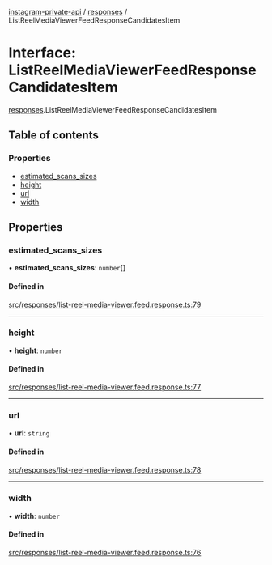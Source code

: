 [instagram-private-api](../../README.md) / [responses](../../modules/responses.md) / ListReelMediaViewerFeedResponseCandidatesItem

# Interface: ListReelMediaViewerFeedResponseCandidatesItem

[responses](../../modules/responses.md).ListReelMediaViewerFeedResponseCandidatesItem

## Table of contents

### Properties

- [estimated\_scans\_sizes](ListReelMediaViewerFeedResponseCandidatesItem.md#estimated_scans_sizes)
- [height](ListReelMediaViewerFeedResponseCandidatesItem.md#height)
- [url](ListReelMediaViewerFeedResponseCandidatesItem.md#url)
- [width](ListReelMediaViewerFeedResponseCandidatesItem.md#width)

## Properties

### estimated\_scans\_sizes

• **estimated\_scans\_sizes**: `number`[]

#### Defined in

[src/responses/list-reel-media-viewer.feed.response.ts:79](https://github.com/Nerixyz/instagram-private-api/blob/b3351b9/src/responses/list-reel-media-viewer.feed.response.ts#L79)

___

### height

• **height**: `number`

#### Defined in

[src/responses/list-reel-media-viewer.feed.response.ts:77](https://github.com/Nerixyz/instagram-private-api/blob/b3351b9/src/responses/list-reel-media-viewer.feed.response.ts#L77)

___

### url

• **url**: `string`

#### Defined in

[src/responses/list-reel-media-viewer.feed.response.ts:78](https://github.com/Nerixyz/instagram-private-api/blob/b3351b9/src/responses/list-reel-media-viewer.feed.response.ts#L78)

___

### width

• **width**: `number`

#### Defined in

[src/responses/list-reel-media-viewer.feed.response.ts:76](https://github.com/Nerixyz/instagram-private-api/blob/b3351b9/src/responses/list-reel-media-viewer.feed.response.ts#L76)
